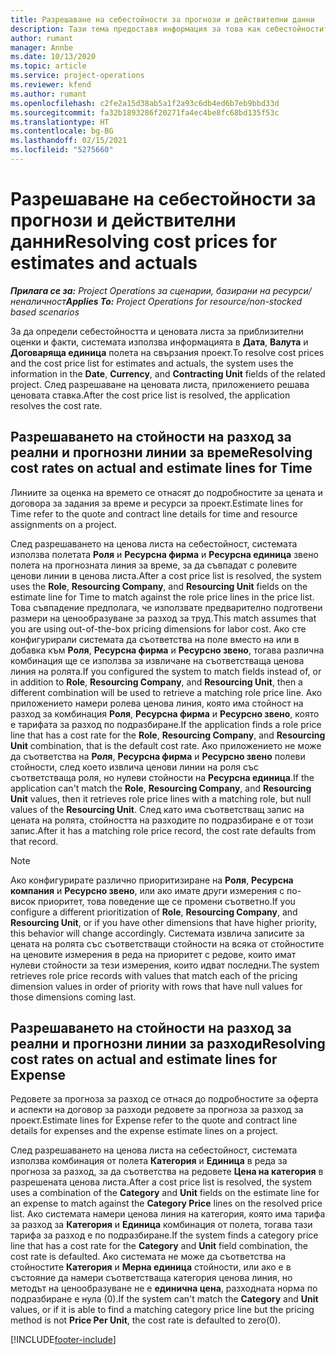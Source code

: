 ```yaml
---
title: Разрешаване на себестойности за прогнози и действителни данни
description: Тази тема предоставя информация за това как себестойностите за прогнози и действителни данни се разрешават.
author: rumant
manager: Annbe
ms.date: 10/13/2020
ms.topic: article
ms.service: project-operations
ms.reviewer: kfend
ms.author: rumant
ms.openlocfilehash: c2fe2a15d38ab5a1f2a93c6db4ed6b7eb9bbd33d
ms.sourcegitcommit: fa32b1893286f20271fa4ec4be8fc68bd135f53c
ms.translationtype: HT
ms.contentlocale: bg-BG
ms.lasthandoff: 02/15/2021
ms.locfileid: "5275660"
---
```

# <a name="resolving-cost-prices-for-estimates-and-actuals"></a><span data-ttu-id="7f487-103">Разрешаване на себестойности за прогнози и действителни данни</span><span class="sxs-lookup"><span data-stu-id="7f487-103">Resolving cost prices for estimates and actuals</span></span>

<span data-ttu-id="7f487-104">_**Прилага се за:** Project Operations за сценарии, базирани на ресурси/неналичност_</span><span class="sxs-lookup"><span data-stu-id="7f487-104">_**Applies To:** Project Operations for resource/non-stocked based scenarios_</span></span>

<span data-ttu-id="7f487-105">За да определи себестойността и ценовата листа за приблизителни оценки и факти, системата използва информацията в **Дата**, **Валута** и **Договаряща единица** полета на свързания проект.</span><span class="sxs-lookup"><span data-stu-id="7f487-105">To resolve cost prices and the cost price list for estimates and actuals, the system uses the information in the **Date**, **Currency**, and **Contracting Unit** fields of the related project.</span></span> <span data-ttu-id="7f487-106">След разрешаване на ценовата листа, приложението решава ценовата ставка.</span><span class="sxs-lookup"><span data-stu-id="7f487-106">After the cost price list is resolved, the application resolves the cost rate.</span></span>

## <a name="resolving-cost-rates-on-actual-and-estimate-lines-for-time"></a><span data-ttu-id="7f487-107">Разрешаването на стойности на разход за реални и прогнозни линии за време</span><span class="sxs-lookup"><span data-stu-id="7f487-107">Resolving cost rates on actual and estimate lines for Time</span></span>

<span data-ttu-id="7f487-108">Линиите за оценка на времето се отнасят до подробностите за цената и договора за задания за време и ресурси за проект.</span><span class="sxs-lookup"><span data-stu-id="7f487-108">Estimate lines for Time refer to the quote and contract line details for time and resource assignments on a project.</span></span>

<span data-ttu-id="7f487-109">След разрешаването на ценова листа на себестойност, системата използва полетата **Роля** и **Ресурсна фирма** и **Ресурсна единица** звено полета на прогнозната линия за време, за да съвпадат с ролевите ценови линии в ценова листа.</span><span class="sxs-lookup"><span data-stu-id="7f487-109">After a cost price list is resolved, the system uses the **Role**, **Resourcing Company**, and **Resourcing Unit** fields on the estimate line for Time to match against the role price lines in the price list.</span></span> <span data-ttu-id="7f487-110">Това съвпадение предполага, че използвате предварително подготвени размери на ценообразуване за разход за труд.</span><span class="sxs-lookup"><span data-stu-id="7f487-110">This match assumes that you are using out-of-the-box pricing dimensions for labor cost.</span></span> <span data-ttu-id="7f487-111">Ако сте конфигурирали системата да съответства на поле вместо на или в добавка към **Роля**, **Ресурсна фирма** и **Ресурсно звено**, тогава различна комбинация ще се използва за извличане на съответстваща ценова линия на ролята.</span><span class="sxs-lookup"><span data-stu-id="7f487-111">If you configured the system to match fields instead of, or in addition to **Role**, **Resourcing Company**, and **Resourcing Unit**, then a different combination will be used to retrieve a matching role price line.</span></span> <span data-ttu-id="7f487-112">Ако приложението намери ролева ценова линия, която има стойност на разход за комбинация **Роля**, **Ресурсна фирма** и **Ресурсно звено**, която е тарифата за разход по подразбиране.</span><span class="sxs-lookup"><span data-stu-id="7f487-112">If the application finds a role price line that has a cost rate for the **Role**, **Resourcing Company**, and **Resourcing Unit** combination, that is the default cost rate.</span></span> <span data-ttu-id="7f487-113">Ако приложението не може да съответства на **Роля**, **Ресурсна фирма** и **Ресурсно звено** полеви стойности, след което извлича ценови линии на роля със съответстваща роля, но нулеви стойности на **Ресурсна единица**.</span><span class="sxs-lookup"><span data-stu-id="7f487-113">If the application can't match the **Role**, **Resourcing Company**, and **Resourcing Unit** values, then it retrieves role price lines with a matching role, but null values of the **Resourcing Unit**.</span></span> <span data-ttu-id="7f487-114">След като има съответстващ запис на цената на ролята, стойността на разходите по подразбиране е от този запис.</span><span class="sxs-lookup"><span data-stu-id="7f487-114">After it has a matching role price record, the cost rate defaults from that record.</span></span> 

> [!NOTE]
> <span data-ttu-id="7f487-115">Ако конфигурирате различно приоритизиране на **Роля**, **Ресурсна компания** и **Ресурсно звено**, или ако имате други измерения с по-висок приоритет, това поведение ще се промени съответно.</span><span class="sxs-lookup"><span data-stu-id="7f487-115">If you configure a different prioritization of **Role**, **Resourcing Company**, and **Resourcing Unit**, or if you have other dimensions that have higher priority, this behavior will change accordingly.</span></span> <span data-ttu-id="7f487-116">Системата извлича записите за цената на ролята със съответстващи стойности на всяка от стойностите на ценовите измерения в реда на приоритет с редове, които имат нулеви стойности за тези измерения, които идват последни.</span><span class="sxs-lookup"><span data-stu-id="7f487-116">The system retrieves role price records with values that match each of the pricing dimension values in order of priority with rows that have null values for those dimensions coming last.</span></span>

## <a name="resolving-cost-rates-on-actual-and-estimate-lines-for-expense"></a><span data-ttu-id="7f487-117">Разрешаването на стойности на разход за реални и прогнозни линии за разходи</span><span class="sxs-lookup"><span data-stu-id="7f487-117">Resolving cost rates on actual and estimate lines for Expense</span></span>

<span data-ttu-id="7f487-118">Редовете за прогноза за разход се отнася до подробностите за оферта и аспекти на договор за разходи редовете за прогноза за разход за проект.</span><span class="sxs-lookup"><span data-stu-id="7f487-118">Estimate lines for Expense refer to the quote and contract line details for expenses and the expense estimate lines on a project.</span></span>

<span data-ttu-id="7f487-119">След разрешаването на ценова листа на себестойност, системата използва комбинация от полета **Категория** и **Единица** в реда за прогноза за разход, за да съответства на редовете **Цена на категория** в разрешената ценова листа.</span><span class="sxs-lookup"><span data-stu-id="7f487-119">After a cost price list is resolved, the system uses a combination of the **Category** and **Unit** fields on the estimate line for an expense to match against the **Category Price** lines on the resolved price list.</span></span> <span data-ttu-id="7f487-120">Ако системата намери ценова линия на категория, която има тарифа за разход за **Категория** и **Единица** комбинация от полета, тогава тази тарифа за разход е по подразбиране.</span><span class="sxs-lookup"><span data-stu-id="7f487-120">If the system finds a category price line that has a cost rate for the **Category** and **Unit** field combination, the cost rate is defaulted.</span></span> <span data-ttu-id="7f487-121">Ако системата не може да съответства на стойностите **Категория** и **Мерна единица** стойности, или ако е в състояние да намери съответстваща категория ценова линия, но методът на ценообразуване не е **единична цена**, разходната норма по подразбиране е нула (0).</span><span class="sxs-lookup"><span data-stu-id="7f487-121">If the system can't match the **Category** and **Unit** values, or if it is able to find a matching category price line but the pricing method is not **Price Per Unit**, the cost rate is defaulted to zero(0).</span></span>


[!INCLUDE[footer-include](../includes/footer-banner.md)]
